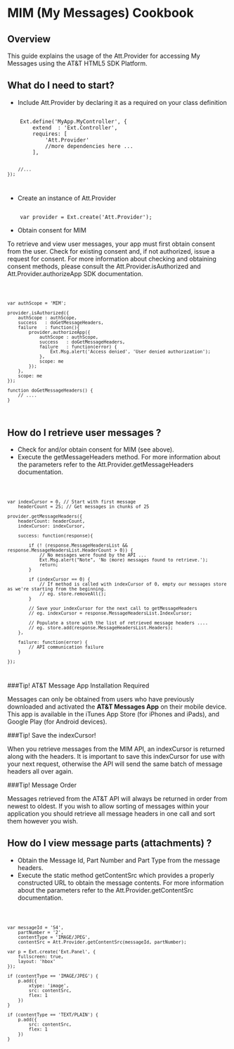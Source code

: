 MIM (My Messages) Cookbook
===

Overview
---
This guide explains the usage of the Att.Provider for accessing My Messages using the AT&T HTML5 SDK Platform.

What do I need to start?
---
- Include Att.Provider by declaring it as a required on your class definition  

<code>
    Ext.define('MyApp.MyController', {
        extend  : 'Ext.Controller',
        requires: [
            'Att.Provider'
            //more dependencies here ... 
        ],

        //...
    });
</code>

- Create an instance of Att.Provider

<code>    
    var provider = Ext.create('Att.Provider');
</code>

- Obtain consent for MIM

To retrieve and view user messages, your app must first obtain consent from the user. Check for existing consent and, if not authorized, issue a request for consent. For more information about checking and obtaining consent methods, please consult the Att.Provider.isAuthorized and Att.Provider.authorizeApp SDK documentation.

<code>

	var authScope = 'MIM';

    provider.isAuthorized({
        authScope : authScope,
        success   : doGetMessageHeaders,
        failure   : function(){
            provider.authorizeApp({
                authScope : authScope,
                success   : doGetMessageHeaders,
                failure   : function(error) {
                    Ext.Msg.alert('Access denied', 'User denied authorization');
                },
                scope: me
            });
        },
        scope: me
    });   

    function doGetMessageHeaders() {
    	// .... 
    }

</code>

How do I retrieve user messages ?
---

- Check for and/or obtain consent for MIM (see above).
- Execute the getMessageHeaders method. For more information about the parameters refer to the Att.Provider.getMessageHeaders documentation.

<code>

	var indexCursor = 0, // Start with first message
		headerCount = 25; // Get messages in chunks of 25

    provider.getMessageHeaders({
        headerCount: headerCount,
        indexCursor: indexCursor,

        success: function(response){

            if (! (response.MessageHeadersList && response.MessageHeadersList.HeaderCount > 0)) {
            	// No messages were found by the API ...
                Ext.Msg.alert("Note", 'No (more) messages found to retrieve.');
                return;
            }
       
            if (indexCursor == 0) {
				// If method is called with indexCursor of 0, empty our messages store as we're starting from the beginning.
				// eg. store.removeAll();
            }

            // Save your indexCursor for the next call to getMessageHeaders
   			// eg. indexCursor = response.MessageHeadersList.IndexCursor;

            // Populate a store with the list of retrieved message headers ....
            // eg. store.add(response.MessageHeadersList.Headers);
        },

        failure: function(error) {
        	// API communication failure 
        }

    });

</code>


###Tip! AT&T Message App Installation Required

Messages can only be obtained from users who have previously downloaded and activated the **AT&T Messages App** on their mobile device. This
app is available in the iTunes App Store (for iPhones and iPads), and Google Play (for Android devices).

###Tip! Save the indexCursor!

When you retrieve messages from the MIM API, an indexCursor is returned along with the headers. It is important to save this indexCursor for use with your next request, otherwise the API will send the same batch of message headers all over again.


###Tip! Message Order

Messages retrieved from the AT&T API will always be returned in order from newest to oldest. If you wish to allow sorting of messages within your application you should retrieve all message headers in one call and sort them however you wish.


How do I view message parts (attachments) ?
---

- Obtain the Message Id, Part Number and Part Type from the message headers.
- Execute the static method getContentSrc which provides a properly constructed URL to obtain the message contents. For more information about the parameters refer to the Att.Provider.getContentSrc documentation.

<code>

	var messageId = 'S4',
		partNumber = '2',
		contentType = 'IMAGE/JPEG',
		contentSrc = Att.Provider.getContentSrc(messageId, partNumber);

	var p = Ext.create('Ext.Panel', {
    	fullscreen: true,
    	layout: 'hbox'
    });

    if (contentType == 'IMAGE/JPEG') {
    	p.add({
    		xtype: 'image',
    		src: contentSrc,
    		flex: 1
    	})
    }

    if (contentType == 'TEXT/PLAIN') {
    	p.add({
    		src: contentSrc,
    		flex: 1
    	})
    }
</code>
